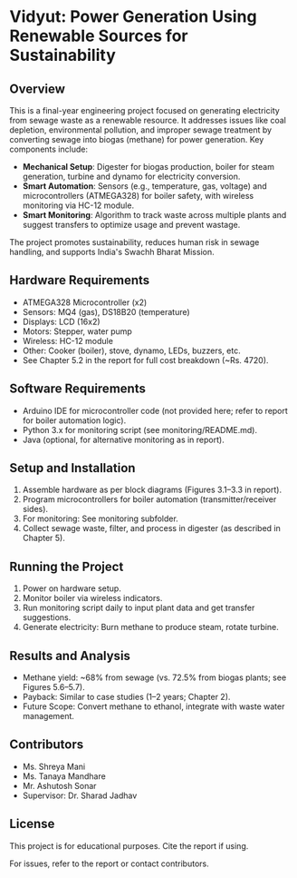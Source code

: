 # Vidyut: Power Generation Using Renewable Sources for Sustainability

## Overview
This is a final-year engineering project focused on generating electricity from sewage waste as a renewable resource. It addresses issues like coal depletion, environmental pollution, and improper sewage treatment by converting sewage into biogas (methane) for power generation. Key components include:
- **Mechanical Setup**: Digester for biogas production, boiler for steam generation, turbine and dynamo for electricity conversion.
- **Smart Automation**: Sensors (e.g., temperature, gas, voltage) and microcontrollers (ATMEGA328) for boiler safety, with wireless monitoring via HC-12 module.
- **Smart Monitoring**: Algorithm to track waste across multiple plants and suggest transfers to optimize usage and prevent wastage.

The project promotes sustainability, reduces human risk in sewage handling, and supports India's Swachh Bharat Mission.

## Hardware Requirements
- ATMEGA328 Microcontroller (x2)
- Sensors: MQ4 (gas), DS18B20 (temperature)
- Displays: LCD (16x2)
- Motors: Stepper, water pump
- Wireless: HC-12 module
- Other: Cooker (boiler), stove, dynamo, LEDs, buzzers, etc.
- See Chapter 5.2 in the report for full cost breakdown (~Rs. 4720).

## Software Requirements
- Arduino IDE for microcontroller code (not provided here; refer to report for boiler automation logic).
- Python 3.x for monitoring script (see monitoring/README.md).
- Java (optional, for alternative monitoring as in report).

## Setup and Installation
1. Assemble hardware as per block diagrams (Figures 3.1–3.3 in report).
2. Program microcontrollers for boiler automation (transmitter/receiver sides).
3. For monitoring: See monitoring subfolder.
4. Collect sewage waste, filter, and process in digester (as described in Chapter 5).

## Running the Project
1. Power on hardware setup.
2. Monitor boiler via wireless indicators.
3. Run monitoring script daily to input plant data and get transfer suggestions.
4. Generate electricity: Burn methane to produce steam, rotate turbine.

## Results and Analysis
- Methane yield: ~68% from sewage (vs. 72.5% from biogas plants; see Figures 5.6–5.7).
- Payback: Similar to case studies (1–2 years; Chapter 2).
- Future Scope: Convert methane to ethanol, integrate with waste water management.

## Contributors
- Ms. Shreya Mani
- Ms. Tanaya Mandhare
- Mr. Ashutosh Sonar
- Supervisor: Dr. Sharad Jadhav

## License
This project is for educational purposes. Cite the report if using.

For issues, refer to the report or contact contributors.
